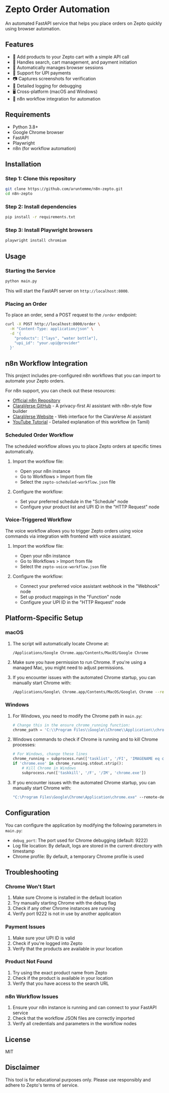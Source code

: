 # Zepto Order Automation

An automated FastAPI service that helps you place orders on Zepto quickly using browser automation.

## Features

- 🛒 Add products to your Zepto cart with a simple API call
- 🚀 Handles search, cart management, and payment initiation
- 🔄 Automatically manages browser sessions
- 📱 Support for UPI payments
- 📷 Captures screenshots for verification
- 📝 Detailed logging for debugging
- 🖥️ Cross-platform (macOS and Windows)
- 🔧 n8n workflow integration for automation

## Requirements

- Python 3.8+
- Google Chrome browser
- FastAPI
- Playwright
- n8n (for workflow automation)

## Installation

### Step 1: Clone this repository

```bash
git clone https://github.com/aruntemme/n8n-zepto.git
cd n8n-zepto
```

### Step 2: Install dependencies

```bash
pip install -r requirements.txt
```

### Step 3: Install Playwright browsers

```bash
playwright install chromium
```

## Usage

### Starting the Service

```bash
python main.py
```

This will start the FastAPI server on `http://localhost:8000`.

### Placing an Order

To place an order, send a POST request to the `/order` endpoint:

```bash
curl -X POST http://localhost:8000/order \
  -H "Content-Type: application/json" \
  -d '{
    "products": ["lays", "water bottle"],
    "upi_id": "your.upi@provider"
  }'
```

## n8n Workflow Integration

This project includes pre-configured n8n workflows that you can import to automate your Zepto orders.

For n8n support, you can check out these resources:
- [Official n8n Repository](https://github.com/n8n-io/n8n)
- [ClaraVerse GitHub](https://github.com/badboysm890/ClaraVerse) - A privacy-first AI assistant with n8n-style flow builder
- [ClaraVerse Website](https://claraverse.netlify.app/) - Web interface for the ClaraVerse AI assistant
- [YouTube Tutorial](https://www.youtube.com/watch?v=eoDXeudl1KY) - Detailed explanation of this workflow (in Tamil)

### Scheduled Order Workflow

The scheduled workflow allows you to place Zepto orders at specific times automatically.

1. Import the workflow file:
   - Open your n8n instance
   - Go to Workflows > Import from file
   - Select the `zepto-scheduled-workflow.json` file

2. Configure the workflow:
   - Set your preferred schedule in the "Schedule" node
   - Configure your product list and UPI ID in the "HTTP Request" node

### Voice-Triggered Workflow

The voice workflow allows you to trigger Zepto orders using voice commands via integration with frontend with voice assistant.

1. Import the workflow file:
   - Open your n8n instance
   - Go to Workflows > Import from file
   - Select the `zepto-voice-workflow.json` file

2. Configure the workflow:
   - Connect your preferred voice assistant webhook in the "Webhook" node
   - Set up product mappings in the "Function" node
   - Configure your UPI ID in the "HTTP Request" node

## Platform-Specific Setup

### macOS

1. The script will automatically locate Chrome at:
   ```
   /Applications/Google Chrome.app/Contents/MacOS/Google Chrome
   ```

2. Make sure you have permission to run Chrome. If you're using a managed Mac, you might need to adjust permissions.

3. If you encounter issues with the automated Chrome startup, you can manually start Chrome with:
   ```bash
   /Applications/Google\ Chrome.app/Contents/MacOS/Google\ Chrome --remote-debugging-port=9222 --user-data-dir=/tmp/zepto_chrome_profile
   ```

### Windows

1. For Windows, you need to modify the Chrome path in `main.py`:

   ```python
   # Change this in the ensure_chrome_running function:
   chrome_path = 'C:\\Program Files\\Google\\Chrome\\Application\\chrome.exe'  # Windows path
   ```

2. Windows commands to check if Chrome is running and to kill Chrome processes:

   ```python
   # For Windows, change these lines
   chrome_running = subprocess.run(['tasklist', '/FI', 'IMAGENAME eq chrome.exe'], capture_output=True, text=True)
   if 'chrome.exe' in chrome_running.stdout.strip():
       # Kill Chrome in Windows
       subprocess.run(['taskkill', '/F', '/IM', 'chrome.exe'])
   ```

3. If you encounter issues with the automated Chrome startup, you can manually start Chrome with:
   ```cmd
   "C:\Program Files\Google\Chrome\Application\chrome.exe" --remote-debugging-port=9222 --user-data-dir=%TEMP%\zepto_chrome_profile
   ```

## Configuration

You can configure the application by modifying the following parameters in `main.py`:

- `debug_port`: The port used for Chrome debugging (default: 9222)
- Log file location: By default, logs are stored in the current directory with timestamp
- Chrome profile: By default, a temporary Chrome profile is used

## Troubleshooting

### Chrome Won't Start

1. Make sure Chrome is installed in the default location
2. Try manually starting Chrome with the debug flag
3. Check if any other Chrome instances are running
4. Verify port 9222 is not in use by another application

### Payment Issues

1. Make sure your UPI ID is valid
2. Check if you're logged into Zepto
3. Verify that the products are available in your location

### Product Not Found

1. Try using the exact product name from Zepto
2. Check if the product is available in your location
3. Verify that you have access to the search URL

### n8n Workflow Issues

1. Ensure your n8n instance is running and can connect to your FastAPI service
2. Check that the workflow JSON files are correctly imported
3. Verify all credentials and parameters in the workflow nodes

## License

MIT

## Disclaimer

This tool is for educational purposes only. Please use responsibly and adhere to Zepto's terms of service. 